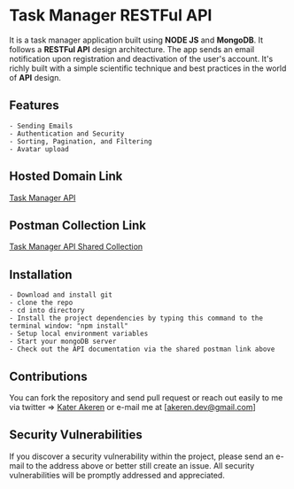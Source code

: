 # Task Manager RESTFul API

It is a task manager application built using **NODE JS** and **MongoDB**. It follows a **RESTFul API** design architecture. The app sends an email notification upon registration and deactivation of the user's account. It's richly built with a simple scientific technique and best practices in the world of **API** design.

## Features

    - Sending Emails
    - Authentication and Security
    - Sorting, Pagination, and Filtering
    - Avatar upload

## Hosted Domain Link

[Task Manager API](https://kater-task-manager-api.herokuapp.com/)

## Postman Collection Link

[Task Manager API Shared Collection](https://www.getpostman.com/collections/89a79eec894d9ce80b57)

## Installation

    - Download and install git
    - clone the repo
    - cd into directory
    - Install the project dependencies by typing this command to the terminal window: "npm install"
    - Setup local environment variables
    - Start your mongoDB server
    - Check out the API documentation via the shared postman link above

## Contributions

You can fork the repository and send pull request or reach out easily to me via twitter => [Kater Akeren](https://twitter.com/katerakeren) or e-mail me at [akeren.dev@gmail.com]

## Security Vulnerabilities

If you discover a security vulnerability within the project, please send an e-mail to the address above or better still create an issue. All security vulnerabilities will be promptly addressed and appreciated.
